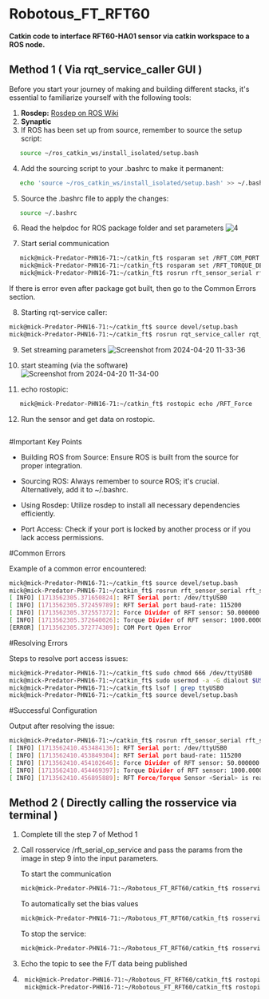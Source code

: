 # Robotous_FT_RFT60

**Catkin code to interface RFT60-HA01 sensor via catkin workspace to a ROS node.**

## Method 1 ( Via rqt_service_caller GUI )

Before you start your journey of making and building different stacks, it's essential to familiarize yourself with the following tools:

1. **Rosdep:** [Rosdep on ROS Wiki](http://wiki.ros.org/rosdep)
2. **Synaptic**
3. If ROS has been set up from source, remember to source the setup script:
```bash
   source ~/ros_catkin_ws/install_isolated/setup.bash
```

4. Add the sourcing script to your .bashrc to make it permanent:
```bash
   echo 'source ~/ros_catkin_ws/install_isolated/setup.bash' >> ~/.bashrc
```

5. Source the .bashrc file to apply the changes:
```bash
   source ~/.bashrc
```
6. Read the helpdoc for ROS package folder and set parameters
   ![4](https://github.com/ami6643432/Robotous_FT_RFT60/assets/23532442/2a6a2857-46b1-47af-bd86-934eae6d6481)
   
   
7. Start serial communication
```bash
   mick@mick-Predator-PHN16-71:~/catkin_ft$ rosparam set /RFT_COM_PORT /dev/ttyUSB0
   mick@mick-Predator-PHN16-71:~/catkin_ft$ rosparam set /RFT_TORQUE_DEVIDER 1000
   mick@mick-Predator-PHN16-71:~/catkin_ft$ rosrun rft_sensor_serial rft_sensor_serial
```
If there is error even after package got built, then go to the Common Errors section.

8. Starting rqt-service caller:
```bash
mick@mick-Predator-PHN16-71:~/catkin_ft$ source devel/setup.bash 
mick@mick-Predator-PHN16-71:~/catkin_ft$ rosrun rqt_service_caller rqt_service_caller
```

9.  Set streaming parameters
    ![Screenshot from 2024-04-20 11-33-36](https://github.com/ami6643432/Robotous_FT_RFT60/assets/23532442/7980707c-c1c0-497d-802e-81e05abae64c)

10. start steaming (via the software)
    ![Screenshot from 2024-04-20 11-34-00](https://github.com/ami6643432/Robotous_FT_RFT60/assets/23532442/07e5568d-1202-4119-aa32-8b3a5b0df637)


11. echo rostopic:
```bash
   mick@mick-Predator-PHN16-71:~/catkin_ft$ rostopic echo /RFT_Force
```

12. Run the sensor and get data on rostopic.
 ```bash

```

#Important Key Points

*  Building ROS from Source: Ensure ROS is built from the source for proper integration.

*  Sourcing ROS: Always remember to source ROS; it's crucial. Alternatively, add it to ~/.bashrc.

*  Using Rosdep: Utilize rosdep to install all necessary dependencies efficiently.

*  Port Access: Check if your port is locked by another process or if you lack access permissions.

#Common Errors

Example of a common error encountered:

```bash
mick@mick-Predator-PHN16-71:~/catkin_ft$ source devel/setup.bash
mick@mick-Predator-PHN16-71:~/catkin_ft$ rosrun rft_sensor_serial rft_sensor_serial
[ INFO] [1713562305.371650824]: RFT Serial port: /dev/ttyUSB0
[ INFO] [1713562305.372459789]: RFT Serial port baud-rate: 115200
[ INFO] [1713562305.372557372]: Force Divider of RFT sensor: 50.000000
[ INFO] [1713562305.372640026]: Torque Divider of RFT sensor: 1000.000000
[ERROR] [1713562305.372774309]: COM Port Open Error
```

#Resolving Errors

Steps to resolve port access issues:
```bash
mick@mick-Predator-PHN16-71:~/catkin_ft$ sudo chmod 666 /dev/ttyUSB0
mick@mick-Predator-PHN16-71:~/catkin_ft$ sudo usermod -a -G dialout $USER
mick@mick-Predator-PHN16-71:~/catkin_ft$ lsof | grep ttyUSB0
mick@mick-Predator-PHN16-71:~/catkin_ft$ source devel/setup.bash
```

#Successful Configuration

Output after resolving the issue:
```bash
mick@mick-Predator-PHN16-71:~/catkin_ft$ rosrun rft_sensor_serial rft_sensor_serial
[ INFO] [1713562410.453484136]: RFT Serial port: /dev/ttyUSB0
[ INFO] [1713562410.453849304]: RFT Serial port baud-rate: 115200
[ INFO] [1713562410.454102646]: Force Divider of RFT sensor: 50.000000
[ INFO] [1713562410.454469397]: Torque Divider of RFT sensor: 1000.000000
[ INFO] [1713562410.456895889]: RFT Force/Torque Sensor <Serial> is ready!!!!
```


## Method 2 ( Directly calling the rosservice via terminal )
1. Complete till the step 7 of Method 1
   
2. Call rosservice /rft_serial_op_service and pass the params from the image in step 9 into the input parameters.

   To start the communication
   ```bash
   mick@mick-Predator-PHN16-71:~/Robotous_FT_RFT60/catkin_ft$ rosservice call /rft_serial_op_service "{opType: 11, param1: 0, param2: 0, param3: 0}" result: 0
   ```

   To automatically set the bias values
   ```bash
   mick@mick-Predator-PHN16-71:~/Robotous_FT_RFT60/catkin_ft$ rosservice call /rft_serial_op_service "{opType: 17, param1: 1, param2: 0, param3: 0}" result: 0
   ```

   To stop the service:
   ```bash
   mick@mick-Predator-PHN16-71:~/Robotous_FT_RFT60/catkin_ft$ rosservice call /rft_serial_op_service "{opType: 12, param1: 0, param2: 0, param3: 0}"
   ```
  3. Echo the topic to see the F/T data being published
  4. 
     ```bash
      mick@mick-Predator-PHN16-71:~/Robotous_FT_RFT60/catkin_ft$ rostopic list
      mick@mick-Predator-PHN16-71:~/Robotous_FT_RFT60/catkin_ft$ rostopic echo /RFT_FORCE
     ```

   
